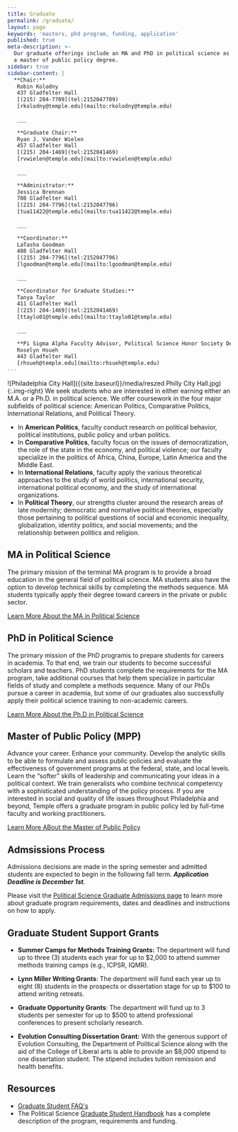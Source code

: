 ```yaml
---
title: Graduate
permalink: /graduate/
layout: page
keywords: 'masters, phd program, funding, application'
published: true
meta-description: >-
  Our graduate offerings include an MA and PhD in political science as well as
  a master of public policy degree.
sidebar: true
sidebar-content: |
  **Chair:**  
   Robin Kolodny  
   437 Gladfelter Hall  
   [(215) 204-7709](tel:2152047709)  
   [rkolodny@temple.edu](mailto:rkolodny@temple.edu)  
   
   ___
   
   **Graduate Chair:**  
   Ryan J. Vander Wielen  
   457 Gladfelter Hall  
   [(215) 204-1469](tel:2152041469)  
   [rvwielen@temple.edu](mailto:rvwielen@temple.edu)  
   
   ___
   
   **Administrator:**  
   Jessica Brennan  
   708 Gladfelter Hall  
   [(215) 204-7796](tel:2152047796)  
   [tua11422@temple.edu](mailto:tua11422@temple.edu)  
      
   ___
   
   **Coordinator:**  
   LaTasha Goodman  
   408 Gladfelter Hall  
   [(215) 204-7796](tel:2152047796)  
   [lgoodman@temple.edu](mailto:lgoodman@temple.edu)  
      
   ___
   
   **Coordinator for Graduate Studies:**  
   Tanya Taylor  
   411 Gladfelter Hall  
   [(215) 204-1469](tel:2152041469)  
   [ttaylo01@temple.edu](mailto:ttaylo01@temple.edu)  
   
   ___
   
   **Pi Sigma Alpha Faculty Advisor, Political Science Honor Society Delta Rho Chapter:**  
   Roselyn Hsueh  
   443 Gladfelter Hall  
   [rhsueh@temple.edu](mailto:rhsueh@temple.edu)
---
```

![Philadelphia City Hall]({{site.baseurl}}/media/reszed Philly City Hall.jpg){:.img-right}
We seek students who are interested in either earning either an M.A. or a Ph.D. in political science. We offer coursework in the four major subfields of political science: American Politics, Comparative Politics, International Relations, and Political Theory.

- In **American Politics**, faculty conduct research on political behavior, political institutions, public policy and urban politics.
- In **Comparative Politics**, faculty focus on the issues of democratization, the role of the state in the economy, and political violence; our faculty specialize in the politics of Africa, China, Europe, Latin America and the Middle East.
- In **International Relations**, faculty apply the various theoretical approaches to the study of world politics, international security, international political economy, and the study of international organizations.
- In **Political Theory**, our strengths cluster around the research areas of late modernity; democratic and normative political theories, especially those pertaining to political questions of social and economic inequality, globalization, identity politics, and social movements; and the relationship between politics and religion.

## MA in Political Science
The primary mission of the terminal MA program is to provide a broad education in the general field of political science. MA students also have the option to develop technical skills by completing the methods sequence. MA students typically apply their degree toward careers in the private or public sector.

[Learn More About the MA in Political Science](http://bulletin.temple.edu/graduate/scd/cla/political-science-ma/)

## PhD in Political Science
The primary mission of the PhD programis to prepare students for careers in academia. To that end, we train our students to become successful scholars and teachers. PhD students complete the requirements for the MA program, take additional courses that help them specialize in particular fields of study and complete a methods sequence. Many of our PhDs pursue a career in academia, but some of our graduates also successfully apply their political science training to non-academic careers.

[Learn More About the Ph.D in Political Science](http://bulletin.temple.edu/graduate/scd/cla/political-science-phd/)

## Master of Public Policy (MPP)
Advance your career. Enhance your community. Develop the analytic skills to be able to formulate and assess public policies and evaluate the effectiveness of government programs at the federal, state, and local levels. Learn the “softer” skills of leadership and communicating your ideas in a political context. We train generalists who combine technical competency with a sophisticated understanding of the policy process. If you are interested in social and quality of life issues throughout Philadelphia and beyond, Temple offers a graduate program in public policy led by full-time faculty and working practitioners.

[Learn More ABout the Master of Public Policy](https://www.cla.temple.edu/public-policy/mpp-degree/)

## Admsissions Process 
Admissions decisions are made in the spring semester and admitted students are expected to begin in the following fall term. _**Application Deadline is December 1st**_. 

Please visit the [Political Science Graduate Admissions page](https://liberalarts.temple.edu/admissions/graduate/political-science) to learn more about graduate program requirements, dates and deadlines and instructions on how to apply.

## Graduate Student Support Grants
- **Summer Camps for Methods Training Grants:** 
 The department will fund up to three (3) students each year for up to $2,000 to attend summer methods training camps (e.g., ICPSR, IQMR).

- **Lynn Miller Writing Grants**: 
The department will fund each year up to eight (8) students in the prospects or dissertation stage for up to $100 to attend writing retreats.

- **Graduate Opportunity Grants**:
The department will fund up to 3 students per semester for up to $500 to attend professional conferences to present scholarly research.

- **Evolution Consulting Dissertation Grant:** 
With the generous support of Evolution Consulting, the Department of Political Science along with the aid of the College of Liberal arts is able to provide an $8,000 stipend to one dissertation student. The stipend includes tuition remission and health benefits.

## Resources 

- [Graduate Student FAQ's](https://liberalarts.temple.edu/sites/liberalarts/files/PolySci%20Graduate%20Frequently%20Asked%20Questions.pdf)
- The Political Science [Graduate Student Handbook](http://www.cla.temple.edu/politicalscience/files/2014/02/GradHandbookSept2013_Revised.pdf) has a complete description of the program, requirements and funding.
